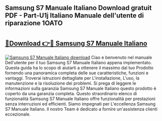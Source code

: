 ## Samsung S7 Manuale Italiano Download gratuit PDF - Part-U1j Italiano Manuale dell'utente di riparazione 1OATO

# <h2><a href="http://dfd8qbu.blite.top/?on=Samsung+S7+Manuale+Italiano">🔗Download 👉🔴 Samsung S7 Manuale Italiano</a></h2>

[![Samsung S7 Manuale Italiano download](https://i.imgur.com/lujVjoI.png)](http://dfd8qbu.blite.top/?on=Samsung+S7+Manuale+Italiano)
Ciao e benvenuto nel manuale Dell'utente per il tuo Samsung S7 Manuale Italiano appena implementato. Questa guida ha lo scopo di aiutarti a ottenere il massimo dal tuo Prodotto fornendo una panoramica completa delle sue caratteristiche, funzioni e vantaggi. Troverai istruzioni dettagliate per L'installazione, L'uso, la manutenzione e la risoluzione dei problemi. Si prega di leggere le informazioni sulla garanzia Samsung S7 Manuale Italiano questo prodotto è coperto da una garanzia completa. Questo straordinario elenco di funzionalità Samsung S7 Manuale Italiano offre funzionalità per prestazioni senza interruzioni ed efficienti. Siamo impegnati per L'eccellenza Samsung S7 Manuale Italiano. Il nostro Team è dedicato a fornire un'assistenza clienti eccezionale.
